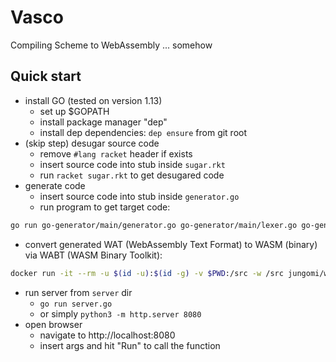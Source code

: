 # Vasco

Compiling Scheme to WebAssembly ... somehow 

## Quick start 

- install GO (tested on version 1.13)
  - set up $GOPATH
  - install package manager "dep"
  - install dep dependencies: `dep ensure` from git root
- (skip step) desugar source code
  - remove `#lang racket` header if exists
  - insert source code into stub inside `sugar.rkt`
  - run `racket sugar.rkt` to get desugared code
- generate code 
  - insert source code into stub inside `generator.go`
  - run program to get target code:
```bash
go run go-generator/main/generator.go go-generator/main/lexer.go go-generator/main/parser.go go-generator/main/utils.go
```
- convert generated WAT (WebAssembly Text Format) to WASM (binary) via WABT (WASM Binary Toolkit):
```bash
docker run -it --rm -u $(id -u):$(id -g) -v $PWD:/src -w /src jungomi/wabt wat2wasm server/module.wat -o server/module.wasm
```
- run server from `server` dir
  - `go run server.go`
  - or simply `python3 -m http.server 8080`
- open browser
  - navigate to http://localhost:8080
  - insert args and hit "Run" to call the function

